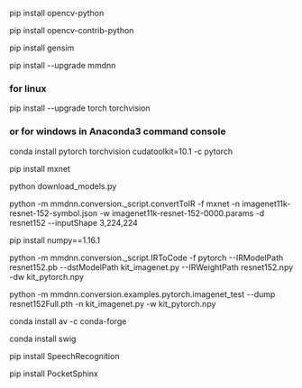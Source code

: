 pip install opencv-python

pip install opencv-contrib-python

pip install gensim

pip install --upgrade mmdnn


### for linux
pip install --upgrade torch torchvision
### or for windows in Anaconda3 command console
conda install pytorch torchvision cudatoolkit=10.1 -c pytorch


pip install mxnet

python download_models.py

python -m mmdnn.conversion._script.convertToIR -f mxnet -n imagenet11k-resnet-152-symbol.json -w imagenet11k-resnet-152-0000.params -d resnet152 --inputShape 3,224,224

pip install numpy==1.16.1

python -m mmdnn.conversion._script.IRToCode -f pytorch --IRModelPath resnet152.pb --dstModelPath kit_imagenet.py --IRWeightPath resnet152.npy -dw kit_pytorch.npy  

python -m mmdnn.conversion.examples.pytorch.imagenet_test --dump resnet152Full.pth -n kit_imagenet.py -w kit_pytorch.npy  

conda install av -c conda-forge

conda install swig

pip install SpeechRecognition

pip install PocketSphinx